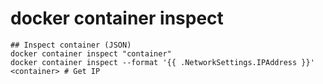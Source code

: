 # docker container inspect

```shell
## Inspect container (JSON)
docker container inspect "container"
docker container inspect --format '{{ .NetworkSettings.IPAddress }}' <container> # Get IP
```
